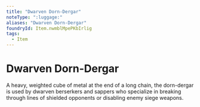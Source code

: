 ```yaml
---
title: "Dwarven Dorn-Dergar"
noteType: ":luggage:"
aliases: "Dwarven Dorn-Dergar"
foundryId: Item.nwmblMpePKbIrlig
tags:
  - Item
---
```


# Dwarven Dorn-Dergar

A heavy, weighted cube of metal at the end of a long chain, the dorn-dergar is used by dwarven berserkers and sappers who specialize in breaking through lines of shielded opponents or disabling enemy siege weapons.
